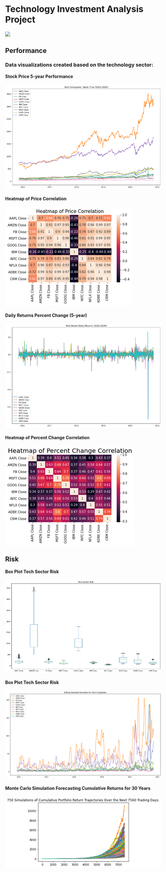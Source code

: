 # Technology Investment Analysis Project

<img src='https://cdn1.expresscomputer.in/wp-content/uploads/2018/12/06112143/Digitisation.jpg' width='600'><sup><sup>



## Performance

### Data visualizations created based on the technology sector:


#### Stock Price 5-year Performance
![stock price line chart](stock_price_line_chart.png)<sup><sup>
 
 
#### Heatmap of Price Correlation
![heatmap of price correlation](heatmap_price_correlation.png)<sup><sup>
  
  
#### Daily Returns Percent Change (5-year)
![daily returns](daily_returns.png)<sup><sup>
  

#### Heatmap of Percent Change Correlation
![heatmap of pct change correlation](heatmap_pct_change.png)<sup><sup>
  
  
  
## Risk

#### Box Plot Tech Sector Risk
![Risk Box Plot](risk.png)<sup><sup>
  
#### Box Plot Tech Sector Risk
![Rolling Std Dev](rolling_std_dev.png)<sup><sup>
  
#### Monte Carlo Simulation Forecasting Cumulative Returns for 30 Years
![Monte Carlo Simulation](monte_carlo_simulation.png)<sup><sup>
  
